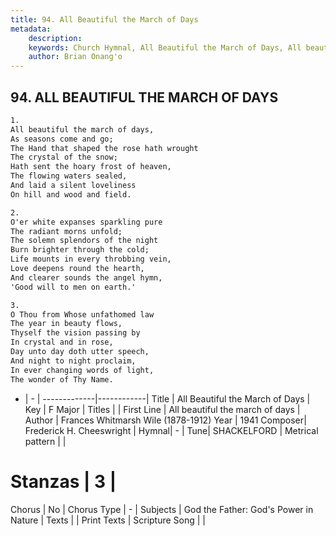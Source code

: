 ```yaml
---
title: 94. All Beautiful the March of Days
metadata:
    description: 
    keywords: Church Hymnal, All Beautiful the March of Days, All beautiful the march of days, 
    author: Brian Onang'o
---
```



## 94. ALL BEAUTIFUL THE MARCH OF DAYS

```txt
1.
All beautiful the march of days, 
As seasons come and go; 
The Hand that shaped the rose hath wrought 
The crystal of the snow; 
Hath sent the hoary frost of heaven, 
The flowing waters sealed, 
And laid a silent loveliness 
On hill and wood and field. 

2.
O'er white expanses sparkling pure 
The radiant morns unfold; 
The solemn splendors of the night 
Burn brighter through the cold; 
Life mounts in every throbbing vein, 
Love deepens round the hearth, 
And clearer sounds the angel hymn, 
'Good will to men on earth.' 

3.
O Thou from Whose unfathomed law 
The year in beauty flows, 
Thyself the vision passing by 
In crystal and in rose, 
Day unto day doth utter speech, 
And night to night proclaim, 
In ever changing words of light, 
The wonder of Thy Name.

```

- |   -  |
-------------|------------|
Title | All Beautiful the March of Days |
Key | F Major |
Titles |  |
First Line | All beautiful the march of days |
Author | Frances Whitmarsh Wile (1878-1912)
Year | 1941
Composer| Frederick H. Cheeswright |
Hymnal|  - |
Tune| SHACKELFORD |
Metrical pattern | |
# Stanzas | 3 |
Chorus | No |
Chorus Type | - |
Subjects | God the Father: God's Power in Nature |
Texts |  |
Print Texts | 
Scripture Song |  |
  
